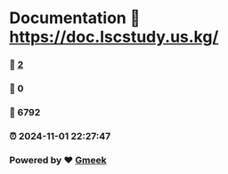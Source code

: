 # Documentation :link: https://doc.lscstudy.us.kg/ 
### :page_facing_up: [2](https://doc.lscstudy.us.kg//tag.html) 
### :speech_balloon: 0 
### :hibiscus: 6792 
### :alarm_clock: 2024-11-01 22:27:47 
### Powered by :heart: [Gmeek](https://github.com/Meekdai/Gmeek)
